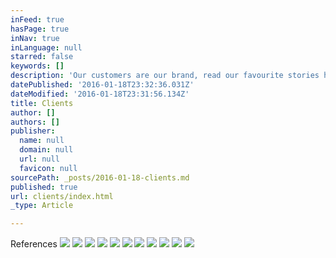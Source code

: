 ```yaml
---
inFeed: true
hasPage: true
inNav: true
inLanguage: null
starred: false
keywords: []
description: 'Our customers are our brand, read our favourite stories here...'
datePublished: '2016-01-18T23:32:36.031Z'
dateModified: '2016-01-18T23:31:56.134Z'
title: Clients
author: []
authors: []
publisher:
  name: null
  domain: null
  url: null
  favicon: null
sourcePath: _posts/2016-01-18-clients.md
published: true
url: clients/index.html
_type: Article

---
```

References
![](https://the-grid-user-content.s3-us-west-2.amazonaws.com/7fc5fa04-934c-47cb-ae13-f1d73a4f7685.jpg)
![](https://the-grid-user-content.s3-us-west-2.amazonaws.com/a1882039-829d-4b5d-be0c-3ade74da8c0a.jpg)
![](https://the-grid-user-content.s3-us-west-2.amazonaws.com/01a9590e-97cd-4c0e-90be-0fcad3a81d27.jpg)
![](https://the-grid-user-content.s3-us-west-2.amazonaws.com/52f6a2a5-2ff6-4d19-8def-e683a9806312.jpg)
![](https://the-grid-user-content.s3-us-west-2.amazonaws.com/ab04de24-f0c5-4624-b575-b595becfb134.jpg)
![](https://the-grid-user-content.s3-us-west-2.amazonaws.com/27210927-9f32-4ff6-acb9-767f16709604.jpg)
![](https://the-grid-user-content.s3-us-west-2.amazonaws.com/5c63748e-76b1-422f-93c6-9d85ec2e173c.jpg)
![](https://the-grid-user-content.s3-us-west-2.amazonaws.com/675daa46-2d65-4be2-a11b-cfa580cb9328.jpg)
![](https://the-grid-user-content.s3-us-west-2.amazonaws.com/c66c1b81-7609-44ac-97c3-cc24ffc5e1e7.jpg)
![](https://the-grid-user-content.s3-us-west-2.amazonaws.com/f15f0814-afa4-4aac-b822-8dde630e7f21.jpg)
![](https://the-grid-user-content.s3-us-west-2.amazonaws.com/d814f65e-b5fa-4b5d-b1c1-a8aba5a4f424.jpg)